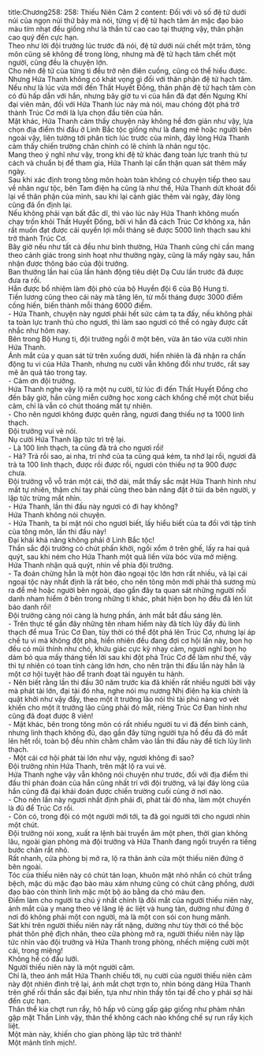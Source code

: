 title:Chương258: 258: Thiếu Niên Câm 2
content:
Đối với vô số đệ tử dưới núi của ngọn núi thứ bảy mà nói, từng vị đệ tử hạch tâm ăn mặc đạo bào màu tím nhạt đều giống như là thần tử cao cao tại thượng vậy, thân phận cao quý đến cực hạn.<br>Theo như lời đội trưởng lúc trước đã nói, đệ tử dưới núi chết một trăm, tông môn cũng sẽ không để trong lòng, nhưng mà đệ tử hạch tâm chết một người, cũng đều là chuyện lớn.<br>Cho nên đệ tử của từng ti đều trở nên điên cuồng, cũng có thể hiểu được.<br>Nhưng Hứa Thanh không có khát vọng gì đối với thân phận đệ tử hạch tâm.<br>Nếu như là lúc vừa mới đến Thất Huyết Đồng, thân phận đệ tử hạch tâm còn có đủ hấp dẫn với hắn, nhưng bây giờ tu vi của hắn đã đạt đến Ngưng Khí đại viên mãn, đối với Hứa Thanh lúc này mà nói, mau chóng đột phá trở thành Trúc Cơ mới là lựa chọn đầu tiên của hắn.<br>Mặt khác, Hứa Thanh cảm thấy chuyện này không hề đơn giản như vậy, lựa chọn địa điểm thi đấu ở Linh Bắc tộc giống như là đang mê hoặc người bên ngoài vậy, liên tưởng tới phân tích lúc trước của mình, đáy lòng Hứa Thanh cảm thấy chiến trường chân chính có lẽ chính là nhân ngư tộc.<br>Mang theo ý nghĩ như vậy, trong khi đệ tử khác đang toàn lực tranh thủ tư cách và chuẩn bị để tham gia, Hứa Thanh lại cẩn thận quan sát thêm mấy ngày.<br>Sau khi xác định trong tông môn hoàn toàn không có chuyện tiếp theo sau về nhân ngư tộc, bên Tam điện hạ cũng là như thế, Hứa Thanh dứt khoát đổi lại về thân phận của mình, sau khi lại cảnh giác thêm vài ngày, đáy lòng cũng đã ổn định lại.<br>Nếu không phải vạn bất đắc dĩ, thì vào lúc này Hứa Thanh không muốn chạy trốn khỏi Thất Huyết Đồng, bởi vì hắn đã cách Trúc Cơ không xa, hắn rất muốn đạt được cái quyền lợi mỗi tháng sẽ được 5000 linh thạch sau khi trở thành Trúc Cơ.<br>Bây giờ nếu như tất cả đều như bình thường, Hứa Thanh cũng chỉ cần mang theo cảnh giác trong sinh hoạt như thường ngày, cũng là mấy ngày sau, hắn nhận được thông báo của đội trưởng.<br>Ban thưởng lần hai của lần hành động tiêu diệt Dạ Cưu lần trước đã được đưa ra rồi.<br>Hắn được bổ nhiệm làm đội phó của bộ Huyền đội 6 của Bộ Hung ti.<br>Tiền lương cũng theo cái này mà tăng lên, từ mỗi tháng được 3000 điểm cống hiến, biến thành mỗi tháng 6000 điểm.<br>- Hứa Thanh, chuyện này ngươi phải hết sức cảm tạ ta đấy, nếu không phải ta toàn lực tranh thủ cho ngươi, thì làm sao ngươi có thể có ngày được cất nhắc như hôm nay.<br>Bên trong Bộ Hung ti, đội trưởng ngồi ở một bên, vừa ăn táo vừa cười nhìn Hứa Thanh.<br>Ánh mắt của y quan sát từ trên xuống dưới, hiển nhiên là đã nhận ra chấn động tu vi của Hứa Thanh, nhưng nụ cười vẫn không đổi như trước, rất say mê ăn quả táo trong tay.<br>- Cảm ơn đội trưởng.<br>Hứa Thanh nghe vậy lộ ra một nụ cười, từ lúc đi đến Thất Huyết Đồng cho đến bây giờ, hắn cũng miễn cưỡng học xong cách khống chế một chút biểu cảm, chỉ là vẫn có chút thoáng mất tự nhiên.<br>- Cho nên ngươi không được quên rằng, ngươi đang thiếu nợ ta 1000 linh thạch.<br>Đội trưởng vui vẻ nói.<br>Nụ cười Hứa Thanh lập tức trì trệ lại.<br>- Là 100 linh thạch, ta cũng đã trả cho ngươi rồi!<br>- Hả? Trả rồi sao, ai nha, trí nhớ của ta cũng quá kém, ta nhớ lại rồi, ngươi đã trả ta 100 linh thạch, được rồi được rồi, ngươi còn thiếu nợ ta 900 được chưa.<br>Đội trưởng vỗ vỗ trán một cái, thở dài, mắt thấy sắc mặt Hứa Thanh hình như mất tự nhiên, thậm chí tay phải cũng theo bản năng đặt ở túi da bên người, y lập tức trừng mắt nhìn.<br>- Hứa Thanh, lần thi đấu này ngươi có đi hay không?<br>Hứa Thanh không nói chuyện.<br>- Hứa Thanh, ta bí mật nói cho ngươi biết, lấy hiểu biết của ta đối với tập tính của tông môn, lần thi đấu này!<br>Đại khái khả năng không phải ở Linh Bắc tộc!<br>Thần sắc đội trưởng có chút phấn khởi, ngồi xổm ở trên ghế, lấy ra hai quả quýt, sau khi ném cho Hứa Thanh một quả liền vừa bóc vừa mở miệng.<br>Hứa Thanh nhận quả quýt, nhìn về phía đội trưởng.<br>- Ta đoán chừng hẳn là một hòn đảo ngoại tộc lớn hơn rất nhiều, vả lại cái ngoại tộc này nhất định là rất béo, cho nên tông môn mới phải thả sương mù ra để mê hoặc người bên ngoài, dạo gần đây ta quan sát những người nổi danh nham hiểm ở bên trong những ti khác, phát hiện bọn họ đều đã lén lút báo danh rồi!<br>Đội trưởng càng nói càng là hưng phấn, ánh mắt bắt đầu sáng lên.<br>- Trên thực tế gần đây những tên nham hiểm này đã tích lũy đầy đủ linh thạch để mua Trúc Cơ Đan, tùy thời có thể đột phá lên Trúc Cơ, nhưng lại áp chế tu vi mà không đột phá, hiển nhiên đều đang đợi cơ hội lần này, bọn họ đều có mũi thính như chó, khứu giác cực kỳ nhạy cảm, ngươi nghĩ bọn họ dám bỏ qua mấy tháng tiền lời sau khi đột phá Trúc Cơ để làm như thế, vậy thì tự nhiên có toan tính càng lớn hơn, cho nên trận thi đấu lần này hẳn là một cơ hội tuyệt hảo để tranh đoạt tài nguyên tu hành.<br>- Nên biết rằng lần thi đấu 30 năm trước kia đã khiến rất nhiều người bởi vậy mà phát tài lớn, đại tài đó nha, nghe nói mụ nương Nhị điện hạ kia chính là quật khởi như vậy đấy, theo một ít trưởng lão nói thì tài phú nàng vơ vét khiến cho một ít trưởng lão cũng phải đỏ mắt, riêng Trúc Cơ Đan hình như cũng đã đoạt được 8 viên!<br>- Mặt khác, bên trong tông môn có rất nhiều người tu vi đã đến bình cảnh, nhưng linh thạch không đủ, dạo gần đây từng người tựa hồ đều đã đỏ mắt lên hết rồi, toàn bộ đều nhìn chằm chằm vào lần thi đấu này để tích lũy linh thạch.<br>- Một cái cơ hội phát tài lớn như vậy, ngươi không đi sao?<br>Đội trưởng nhìn Hứa Thanh, trên mặt lộ ra vui vẻ.<br>Hứa Thanh nghe vậy vẫn không nói chuyện như trước, đối với địa điểm thi đấu thì phán đoán của hắn cũng nhất trí với đội trưởng, vả lại đáy lòng của hắn cũng đã đại khái đoán được chiến trường cuối cùng ở nơi nào.<br>- Cho nên lần này ngươi nhất định phải đi, phát tài đó nha, làm một chuyến là đủ để Trúc Cơ rồi.<br>- Còn có, trong đội có một người mới tới, ta đã gọi người tới cho ngươi nhìn một chút.<br>Đội trưởng nói xong, xuất ra lệnh bài truyền âm một phen, thời gian không lâu, ngoài gian phòng mà đội trưởng và Hứa Thanh đang ngồi truyền ra tiếng bước chân rất nhỏ.<br>Rất nhanh, cửa phòng bị mở ra, lộ ra thân ảnh cửa một thiếu niên đứng ở bên ngoài.<br>Tóc của thiếu niên này có chút tán loạn, khuôn mặt nhỏ nhắn có chút trắng bệch, mặc dù mặc đạo bào màu xám nhưng cũng có chút căng phồng, dưới đạo bào còn thình lình mặc một bộ áo bằng da chó màu đen.<br>Điểm làm cho người ta chú ý nhất chính là đôi mắt của người thiếu niên này, ánh mắt của y mang theo vẻ lăng lệ ác liệt và hung tàn, dường như đứng ở nơi đó không phải một con người, mà là một con sói con hung mãnh.<br>Sát khí trên người thiếu niên này rất nặng, dường như tùy thời có thể bộc phát thôn phệ địch nhân, theo cửa phòng mở ra, người thiếu niên này lập tức nhìn vào đội trưởng và Hứa Thanh trong phòng, nhếch miệng cười một cái, trong miệng!<br>Không hề có đầu lưỡi.<br>Người thiếu niên này là một người câm.<br>Chỉ là, theo ánh mắt Hứa Thanh chiếu tới, nụ cười của người thiếu niên câm này đột nhiên đình trệ lại, ánh mắt chợt trợn to, nhìn bóng dáng Hứa Thanh trên ghế rồi thần sắc đại biến, tựa như nhìn thấy tồn tại để cho y phải sợ hãi đến cực hạn.<br>Thân thể kia chợt run rẩy, hô hấp vô cùng gấp gáp giống như phàm nhân gặp mặt Thần Linh vậy, thân thể không cách nào khống chế sự run rẩy kịch liệt.<br>Một màn này, khiến cho gian phòng lập tức trở thành!<br>Một mảnh tĩnh mịch!.<br>